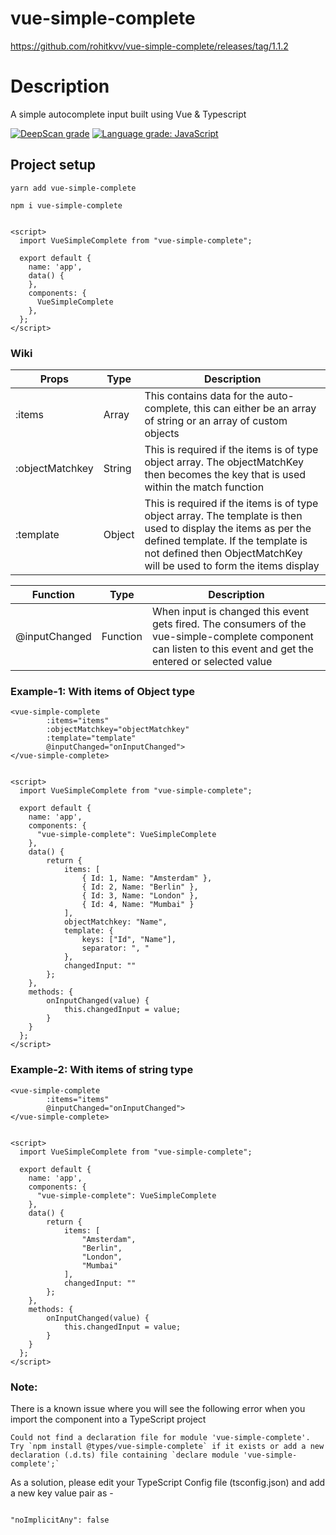 # vue-simple-complete
https://github.com/rohitkvv/vue-simple-complete/releases/tag/1.1.2

# Description
A simple autocomplete input built using Vue & Typescript

[![DeepScan grade](https://deepscan.io/api/teams/11042/projects/13965/branches/248867/badge/grade.svg)](https://deepscan.io/dashboard#view=project&tid=11042&pid=13965&bid=248867) [![Language grade: JavaScript](https://img.shields.io/lgtm/grade/javascript/g/rohitkvv/vue-simple-complete.svg?logo=lgtm&logoWidth=18)](https://lgtm.com/projects/g/rohitkvv/vue-simple-complete/context:javascript)

## Project setup
```
yarn add vue-simple-complete

npm i vue-simple-complete

```

```

<script>
  import VueSimpleComplete from "vue-simple-complete";

  export default {
    name: 'app',
    data() {
    },
    components: {
      VueSimpleComplete
    },
  };
</script>

```

### Wiki
|      Props      |   Type    |  Description  |
|-----------------|-----------|---------------|
|      :items     |    Array  | This contains data for the auto-complete, this can either be an array of string or an array of custom objects|
| :objectMatchkey |   String  | This is required if the items is of type object array. The objectMatchKey then becomes the key that is used within the match function |
|    :template    |   Object  | This is required if the items is of type object array. The template is then used to display the items as per the defined template. If the template is not defined then ObjectMatchKey will be used to form the items display |

|      Function    |    Type   |  Description  |
|------------------|-----------|---------------|
|  @inputChanged   |  Function | When input is changed this event gets fired. The consumers of the vue-simple-complete component can listen to this event and get the entered or selected value |

### Example-1: With items of Object type
```
<vue-simple-complete
        :items="items"
        :objectMatchkey="objectMatchkey"
        :template="template"
        @inputChanged="onInputChanged">
</vue-simple-complete>

```

```

<script>
  import VueSimpleComplete from "vue-simple-complete";

  export default {
    name: 'app',
    components: {
      "vue-simple-complete": VueSimpleComplete
    },
    data() {
        return {
            items: [
                { Id: 1, Name: "Amsterdam" },
                { Id: 2, Name: "Berlin" },
                { Id: 3, Name: "London" },
                { Id: 4, Name: "Mumbai" }
            ],
            objectMatchkey: "Name",
            template: {
                keys: ["Id", "Name"],
                separator: ", "
            },
            changedInput: ""
        };
    },
    methods: {
        onInputChanged(value) {
            this.changedInput = value;
        }
    }
  };
</script>

```

### Example-2: With items of string type
```
<vue-simple-complete
        :items="items"
        @inputChanged="onInputChanged">
</vue-simple-complete>

```

```

<script>
  import VueSimpleComplete from "vue-simple-complete";

  export default {
    name: 'app',
    components: {
      "vue-simple-complete": VueSimpleComplete
    },
    data() {
        return {
            items: [
                "Amsterdam",
                "Berlin",
                "London",
                "Mumbai"
            ],
            changedInput: ""
        };
    },
    methods: {
        onInputChanged(value) {
            this.changedInput = value;
        }
    }
  };
</script>

```

### Note:
There is a known issue where you will see the following error when you import the component into a TypeScript project

```
Could not find a declaration file for module 'vue-simple-complete'.
Try `npm install @types/vue-simple-complete` if it exists or add a new declaration (.d.ts) file containing `declare module 'vue-simple-complete';`

```

As a solution, please edit your TypeScript Config file (tsconfig.json) and add a new key value pair as -

```

"noImplicitAny": false

```
